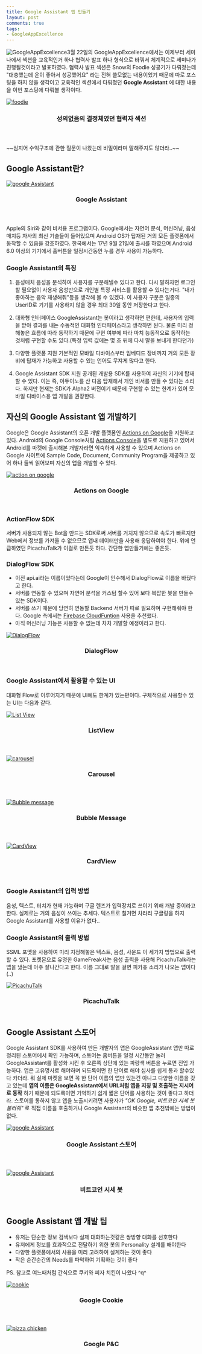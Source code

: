 ```yaml
---
title: Google Assistant 앱 만들기
layout: post
comments: true
tags:
- GoogleAppExcellence
---
```

<p><span class="image right"><img src="{{ 'assets/images/2018-03-23/4.jpg' | relative_url }}" alt="GoogleAppExcellence" /></span>3월 22일의 GoogleAppExcellence에서는 이제부터 세미나에서 섹션을 교육적인거 하나 협력사 발표 하나 형식으로 바꿔서 체계적으로 세미나가 진행될것이라고 발표하였다. 협력사 발표 섹션은 Snow의 Foodie 성공기가 다뤄졌는데 "대충했는데 운이 좋아서 성공했어요" 라는 전혀 쓸모없는 내용이었기 때문에 따로 포스팅을 하지 않을 생각이고 교육적인 섹션에서 다뤄졌던 <b>Google Assistant</b> 에 대한 내용을 이번 포스팅에 다뤄볼 생각이다.</p>

<div class="row">
<div class="6u 12u$(mobile)">
<div class="item">
<a href="#" class="image fit"><img src="{{ 'assets/images/2018-03-23/6.jpg' | relative_url }}" alt="foodie"></a>
<header>
<h3>성의없음의 결정체였던 협력자 섹션</h3>
</header>
</div>
</div>
</div>
~~심지어 수익구조에 관한 질문이 나왔는데 비밀이라며 말해주지도 않더라..~~

## Google Assistant란?
<div class="row">
<div class="12u 12u$(mobile)">
<div class="item">
<a href="#" class="image fit"><img src="{{ 'assets/images/2018-03-23/7.jpg' | relative_url }}" alt="google Assistant"></a>
<header>
<h3>Google Assistant</h3>
</header>
</div>
</div>
</div>
Apple의 Siri와 같이 비서용 프로그램이다. Google에서는 자연어 분석, 머신러닝, 음성매치등 자사의 최신 기술들이 들어있으며 Android OS가 탑재된 거의 모든 플랫폼에서 동작할 수 있음을 강조하였다. 한국에서는 17년 9월 21일에 출시를 하였으며 Android 6.0 이상의 기기에서 홈버튼을 일정시간동안 누를 경우 사용이 가능하다.

### Google Assistant의 특징
1. 음성매치
음성을 분석하여 사용자를 구분해낼수 있다고 한다. 다시 말하자면 로그인할 필요없이 사용자 음성만으로 개인별 특정 서비스를 활용할 수 있다는거다. "내가 좋아하는 음악 재생해줘"등을 생각해 볼 수 있겠다. 이 사용자 구분은 일종의 UserID로 기기를 사용하지 않을 경우 최대 30일 동안 저장한다고 한다.

2. 대화형 인터페이스
GoogleAssistant는 봇이라고 생각하면 편한데, 사용자의 입력을 받아 결과를 내는 수동적인 대화형 인터페이스라고 생각하면 된다. 물론 미리 정해놓은 흐름에 따라 동작하기 때문에 구현 여부에 따라 마치 능동적으로 동작하는 것처럼 구현할 수도 있다.(특정 입력 값에는 몇 초 뒤에 다시 말을 보내게 한다던가)

3. 다양한 플랫폼 지원
기본적인 모바일 디바이스부터 임베디드 장비까지 거의 모든 장비에 탑재가 가능하고 사용할 수 있는 언어도 무쟈게 많다고 한다.

4. Google Assistant SDK 지원
공개된 개발용 SDK를 사용하여 자신의 기기에 탑재할 수 있다. 이는 즉, 아두이노를 산 다음 탑재해서 개인 비서를 만들 수 있다는 소리다. 하지만 현재는 SDK가 Alpha2 버전이기 때문에 구현할 수 있는 한계가 있어 모바일 디바이스용 앱 개발을 권장한다.

## 자신의 Google Assistant 앱 개발하기
Google은 Google Assistant의 오픈 개발 플랫폼인 [Actions on Google](https://developers.google.com/actions/)을 지원하고 있다. Android의 Google Console처럼 [Actions Console](https://console.actions.google.com/)을 별도로 지원하고 있어서 Android를 마켓에 출시해본 개발자라면 익숙하게 사용할 수 있으며 Actions on Google 사이트에 Sample Code, Document, Community Program을 제공하고 있어 하나 둘씩 읽어보며 자신의 앱을 개발할 수 있다.
<div class="row">
<div class="6u 12u$(mobile)">
<div class="item">
<a href="#" class="image fit"><img src="{{ 'assets/images/2018-03-23/14.jpg' | relative_url }}" alt="action on google"></a>
<header>
<h3>Actions on Google</h3>
</header>
</div>
</div>
</div>

### ActionFlow SDK
서버가 사용되지 않는 Bot을 만드는 SDK로써 서버를 거치지 않으므로 속도가 빠르지만 Web에서 정보를 가져올 수 없으므로 앱내 데이터만을 사용해 응답하여야 한다. 위에 언급하였던 PicachuTalk가 이걸로 만든듯 하다. 간단한 앱만들기에는 좋은듯.

### DialogFlow SDK
- 이전 api.ai라는 이름이었다는데 Google이 인수해서 DialogFlow로 이름을 바꿨다고 한다.
- 서버를 연동할 수 있으며 자연어 분석을 커스텀 할수 있어 보다 복잡한 봇을 만들수 있는 SDK이다.
- 서버를 쓰기 때문에 당연히 연동할 Backend 서버가 따로 필요하며 구현해줘야 한다. Google 측에서는 [Firebase CloudFuntion](https://firebase.google.com/docs/functions/?hl=ko) 사용을 추천했다.
- 아직 머신러닝 기능은 사용할 수 없는데 차차 개발할 예정이라고 한다.
<div class="row">
<div class="12u 6u$(mobile)">
<div class="item">
<a href="#" class="image fit"><img src="{{ 'assets/images/2018-03-23/15.jpg' | relative_url }}" alt="DialogFlow"></a>
<header>
<h3>DialogFlow</h3>
</header>
</div>
</div>
</div>

### Google Assistant에서 활용할 수 있는 UI
대화형 Flow로 이루어지기 때문에 UI에도 한계가 있는편이다. 구체적으로 사용할수 있는 UI는 다음과 같다.
<div class="row">
  <div class="6u 12u$(mobile)">
    <div class="item">
      <a href="#" class="image fit"><img src="{{ 'assets/images/2018-03-23/12.png' | relative_url }}" alt="List View" /></a>
      <header>
        <h3>ListView</h3>
      </header>
    </div>
    <div class="item">
      <a href="#" class="image fit"><img src="{{ 'assets/images/2018-03-23/10.gif' | relative_url }}" alt="carousel" /></a>
      <header>
        <h3>Carousel</h3>
      </header>
    </div>
  </div>
  <div class="6u 12u$(mobile)">
    <div class="item">
      <a href="#" class="image fit"><img src="{{ 'assets/images/2018-03-23/9.jpg' | relative_url }}" alt="Bubble message" /></a>
      <header>
        <h3>Bubble Message</h3>
      </header>
    </div>
    <div class="item">
      <a href="#" class="image fit"><img src="{{ 'assets/images/2018-03-23/11.png' | relative_url }}" alt="CardView" /></a>
      <header>
        <h3>CardView</h3>
      </header>
    </div>
  </div>
</div>

### Google Assistant의 입력 방법
음성, 텍스트, 터치가 현재 가능하며 구글 렌즈가 입력장치로 쓰이기 위해 개발 중이라고 한다. 실제로는 거의 음성이 쓰이는 추세다. 텍스트로 칠거면 차라리 구글링을 하지 Google Assistant를 사용할 이유가 없다..

### Google Assistant의 출력 방법
SSML 포멧을 사용하여 미리 지정해놓은 텍스트, 음성, 사운드 이 세가지 방법으로 출력할 수 있다. 포켓몬으로 유명한 GameFreak사는 음성 출력을 사용해 PicachuTalk라는 앱을 냈는데 아주 잘나간다고 한다. 이름 그대로 말을 걸면 피카츄 소리가 나오는 앱이다 (..)
<div class="row">
<div class="12u 6u$(mobile)">
<div class="item">
<a href="#" class="image fit"><img src="{{ 'assets/images/2018-03-23/13.jpg' | relative_url }}" alt="PicachuTalk"></a>
<header>
<h3>PicachuTalk</h3>
</header>
</div>
</div>
</div>

## Google Assistant 스토어
Google Assistant SDK를 사용하여 만든 개발자의 앱은 GoogleAssistant 앱만 따로 정리된 스토어에서 확인 가능하며, 스토어는 홈버튼을 일정 시간동안 눌러 GoogleAssistant를 활성화 시킨 후 오른쪽 상단에 있는 파랑색 버튼을 누르면 진입 가능하다. 앱은 고유명사로 해야하며 되도록이면 한 단어로 해야 심사를 쉽게 통과 할수있다 카더라. 뭐 실제 마켓을 보면 꼭 한 단어 이름의 앱만 있는건 아니고 다양한 이름을 갖고 있는데 **앱의 이름은 GoogleAssistant에서 URL처럼 앱을 지칭 및 호출하는 지시어로 동작** 하기 때문에 되도록이면 기억하기 쉽게 짧은 단어를 사용하는 것이 좋다고 하더라. 스토어를 통하지 않고 앱을 노출시키려면 사용자가 *"OK Google, 비트코인 시세 봇 불러줘"* 로 직접 이름을 호출하거나 Google Assistant의 비슷한 앱 추천밖에는 방법이 없다.
<div class="row">
<div class="12u 6u$(mobile)">
<div class="item">
<a href="#" class="image fit"><img src="{{ 'assets/images/2018-03-23/8.png' | relative_url }}" alt="google Assistant"></a>
<header>
<h3>Google Assistant 스토어</h3>
</header>
</div>
</div>
<div class="12u 6u$(mobile)">
<div class="item">
<a href="#" class="image fit"><img src="{{ 'assets/images/2018-03-23/1.png' | relative_url }}" alt="google Assistant"></a>
<header>
<h3>비트코인 시세 봇</h3>
</header>
</div>
</div>
</div>

## Google Assistant 앱 개발 팁
- 유저는 단순한 정보 검색보다 실제 대화하는것같은 쌍방향 대화를 선호한다
- 유저에게 정보를 효과적으로 전달하기 위한 봇의 Personality 설계를 해야한다
- 다양한 플랫폼에서의 사용을 미리 고려하여 설계하는 것이 좋다
- 작은 순간순간의 Needs를 파악하여 기획하는 것이 좋다

PS. 참고로 여느때처럼 간식으로 쿠키와 피자 치킨이 나왔다 ^q^
<div class="row">
<div class="12u 6u$(mobile)">
<div class="item">
<a href="#" class="image fit"><img src="{{ 'assets/images/2018-03-23/5.jpg' | relative_url }}" alt="cookie"></a>
<header>
<h3>Google Cookie</h3>
</header>
</div>
</div>
<div class="12u 6u$(mobile)">
<div class="item">
<a href="#" class="image fit"><img src="{{ 'assets/images/2018-03-23/3.jpg' | relative_url }}" alt="pizza chicken"></a>
<header>
<h3>Google P&C</h3>
</header>
</div>
</div>
</div>

